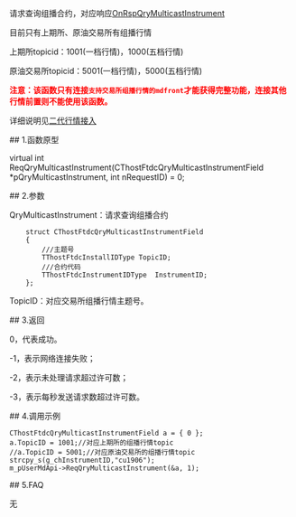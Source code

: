 <p>请求查询组播合约，对应响应<a href="../../CTHOSTFTDCMDSPI/ONRSPQRYMULTICASTINSTRUMENT/">OnRspQryMulticastInstrument</a></p>
<p>目前只有上期所、原油交易所有组播行情</p>
<p>上期所topicid：1001(一档行情)，1000(五档行情)</p>
<p>原油交易所topicid：5001(一档行情)，5000(五档行情)</p>
<p><strong><font color="#FF0000">注意：该函数只有连接<code>支持交易所组播行情的mdfront</code>才能获得完整功能，连接其他行情前置则不能使用该函数。</font></strong></p>
<p>详细说明见<a href="../../../QTYWGZ/EDHQJR/">二代行情接入</a></p>
<span class="anchor" id="89dedea4-5768-49fe-85ae-b4f7ac817e20"></span>
## 1.函数原型
<p>virtual int ReqQryMulticastInstrument(CThostFtdcQryMulticastInstrumentField *pQryMulticastInstrument, int nRequestID) = 0;</p>
<span class="anchor" id="794c9095-30c1-4850-9789-7bb8d8420f0a"></span>
## 2.参数
<p>QryMulticastInstrument：请求查询组播合约</p>
<pre><code>    struct CThostFtdcQryMulticastInstrumentField
    {
        ///主题号
        TThostFtdcInstallIDType TopicID;
        ///合约代码
        TThostFtdcInstrumentIDType  InstrumentID;
    };
</code></pre>
<p>TopicID：对应交易所组播行情主题号。</p>
<span class="anchor" id="f38e5154-47d0-4196-9b39-8e7fc0fe15b4"></span>
## 3.返回
<p>0，代表成功。</p>
<p>-1，表示网络连接失败；</p>
<p>-2，表示未处理请求超过许可数；</p>
<p>-3，表示每秒发送请求数超过许可数。</p>
<span class="anchor" id="07d126f9-44d4-4fc0-ae26-4b0c5da906a7"></span>
## 4.调用示例
<pre><code>CThostFtdcQryMulticastInstrumentField a = { 0 };
a.TopicID = 1001;//对应上期所的组播行情topic
//a.TopicID = 5001;//对应原油交易所的组播行情topic
strcpy_s(g_chInstrumentID,"cu1906");
m_pUserMdApi-&gt;ReqQryMulticastInstrument(&amp;a, 1);
</code></pre>
<span class="anchor" id="dc99ab7d-0378-48bb-b04b-f6fc582bffb7"></span>
## 5.FAQ
<p>无</p>

